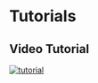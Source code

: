 # Tutorials

## Video Tutorial

[![tutorial](https://img.youtube.com/vi/dtEggZX9Fw4/0.jpg)](https://www.youtube.com/watch?v=dtEggZX9Fw4)

